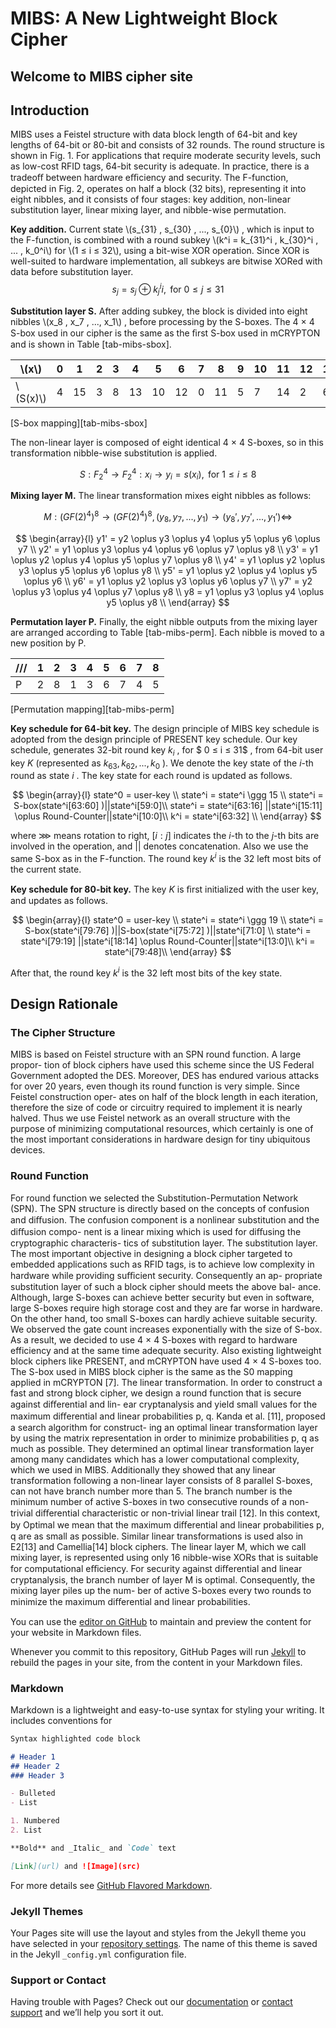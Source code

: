 <script type="text/x-mathjax-config">
MathJax.Hub.Config({
  tex2jax: {inlineMath: [['$','$'], ['\\(','\\)']]}
});
</script>
<script type="text/javascript" async
  src="https://cdnjs.cloudflare.com/ajax/libs/mathjax/2.7.2/MathJax.js?config=TeX-MML-AM_CHTML">
</script>

# MIBS: A New Lightweight Block Cipher
## Welcome to MIBS cipher site

## Introduction

MIBS uses a Feistel structure with data block length of 64-bit and key lengths of 64-bit or 80-bit and consists of 32 rounds. The round structure is shown in Fig. 1. For applications that require moderate security levels, such as low-cost RFID tags, 64-bit security is adequate. In practice, there is a tradeoﬀ between hardware eﬃciency and security. The F-function, depicted in Fig. 2, operates on half a block (32 bits), representing it into eight nibbles, and it consists of four stages: key addition, non-linear substitution layer, linear mixing layer, and nibble-wise permutation.


**Key addition.** Current state \\(s_{31} , s_{30} , ..., s_{0}\\) , which is input to the F-function, is combined with a round subkey \\(k^i = k_{31}^i , k_{30}^i , ... , k_0^i\\) for \\(1 ≤ i ≤ 32\\), using a bit-wise XOR operation. Since XOR is well-suited to hardware implementation, all subkeys are bitwise XORed with data before substitution layer. 
       $$s_j = s_j \oplus k_j^ii , \mbox{ for } 0 ≤ j ≤ 31$$

**Substitution layer S.** After adding subkey, the block is divided into eight nibbles \\(x_8 , x_7 , ..., x_1\\) , before processing by the S-boxes. The 4 × 4 S-box used in our cipher is the same as the ﬁrst S-box used in mCRYPTON and is shown in Table [tab-mibs-sbox]. 

| \\(x\\)    | 0 | 1  | 2 | 3 | 4  | 5  | 6  | 7 | 8  | 9 | 10 | 11 | 12 | 13 | 14 | 15 |
|------------|---|----|---|---|----|----|----|---|----|---|----|----|----|----|----|----|
| \\(S(x)\\) | 4 | 15 | 3 | 8 | 13 | 10 | 12 | 0 | 11 | 5 | 7  | 14 | 2  | 6  | 1  | 9  |
[S-box mapping][tab-mibs-sbox]

The non-linear layer is composed of eight identical 4 × 4 S-boxes, so in this transformation nibble-wise substitution is applied. 

$$S : F_2^4 → F_2^4 : x_i → y_i = s(x_i) , \mbox{ for } 1 ≤ i ≤ 8$$ 

**Mixing layer M.** The linear transformation mixes eight nibbles as follows: 

$$M : (GF(2)^4)^8 → (GF(2)^4)^8 , (y_8 , y_7 , . . . , y_1 ) → (y_8' , y_7' , . . . , y_1' ) ⇔$$

$$
\begin{array}{l}
y1' = y2 \oplus y3 \oplus y4 \oplus y5 \oplus y6 \oplus y7 \\
y2' = y1 \oplus y3 \oplus y4 \oplus y6 \oplus y7 \oplus y8 \\
y3' = y1 \oplus y2 \oplus y4 \oplus y5 \oplus y7 \oplus y8 \\
y4' = y1 \oplus y2 \oplus y3 \oplus y5 \oplus y6 \oplus y8 \\
y5' = y1 \oplus y2 \oplus y4 \oplus y5 \oplus y6 \\
y6' = y1 \oplus y2 \oplus y3 \oplus y6 \oplus y7 \\
y7' = y2 \oplus y3 \oplus y4 \oplus y7 \oplus y8 \\
y8 = y1 \oplus y3 \oplus y4 \oplus y5 \oplus y8 \\
\end{array}
$$

  **Permutation layer P.** Finally, the eight nibble outputs from the mixing layer are arranged according to Table [tab-mibs-perm]. Each nibble is moved to a new position by P. 


| /// | 1 | 2 | 3 | 4 | 5 | 6 | 7 | 8 |
|-----|---|---|---|---|---|---|---|---|
| P   | 2 | 8 | 1 | 3 | 6 | 7 | 4 | 5 |
[Permutation mapping][tab-mibs-perm]

**Key schedule for 64-bit key.** The design principle of MIBS key schedule is adopted from the design principle of PRESENT key schedule. Our key schedule, generates 32-bit round key $k_i$ , for $ 0 ≤ i ≤ 31$ , from 64-bit user key $K$ (represented as $k_{63} , k_{62} , ..., k_0$ ). We denote the key state of the $i$-th round as state $i$ . The key state for each round is updated as follows. 

$$
\begin{array}{l}
state^0 = user-key \\
state^i = state^i \ggg 15 \\
state^i = S-box(state^i[63:60] )||state^i[59:0]\\
state^i = state^i[63:16] ||state^i[15:11] \oplus Round-Counter||state^i[10:0]\\
k^i = state^i[63:32] \\
\end{array}
$$

where $\ggg$ means rotation to right, $[i : j]$ indicates the $i$-th to the $j$-th bits are involved in the operation, and $||$ denotes concatenation. Also we use the same S-box as in the F-function. The round key $k^i$ is the 32 left most bits of the current state. 

**Key schedule for 80-bit key.** The key $K$ is ﬁrst initialized with the user key, and updates as follows. 

$$
\begin{array}{l}
state^0 = user-key \\
state^i = state^i \ggg 19 \\
state^i = S-box(state^i[79:76] )||S-box(state^i[75:72] )||state^i[71:0] \\
state^i = state^i[79:19] ||state^i[18:14] \oplus Round-Counter||state^i[13:0]\\
k^i = state^i[79:48]\\
\end{array}
$$

After that, the round key $k^i$ is the 32 left most bits of the key state.

## Design Rationale 
### The Cipher Structure 

MIBS is based on Feistel structure with an SPN round function. A large propor- tion of block ciphers have used this scheme since the US Federal Government adopted the DES. Moreover, DES has endured various attacks for over 20 years, even though its round function is very simple. Since Feistel construction oper- ates on half of the block length in each iteration, therefore the size of code or circuitry required to implement it is nearly halved. Thus we use Feistel network as an overall structure with the purpose of minimizing computational resources, which certainly is one of the most important considerations in hardware design for tiny ubiquitous devices. 

### Round Function 

For round function we selected the Substitution-Permutation Network (SPN). The SPN structure is directly based on the concepts of confusion and diﬀusion. The confusion component is a nonlinear substitution and the diﬀusion compo- nent is a linear mixing which is used for diﬀusing the cryptographic characteris- tics of substitution layer. The substitution layer. The most important objective in designing a block cipher targeted to embedded applications such as RFID tags, is to achieve low complexity in hardware while providing suﬃcient security. Consequently an ap- propriate substitution layer of such a block cipher should meets the above bal- ance. Although, large S-boxes can achieve better security but even in software, large S-boxes require high storage cost and they are far worse in hardware. On the other hand, too small S-boxes can hardly achieve suitable security. We observed the gate count increases exponentially with the size of S-box. As a result, we decided to use 4 × 4 S-boxes with regard to hardware efficiency and at the same time adequate security. Also existing lightweight block ciphers like PRESENT, and mCRYPTON have used 4 × 4 S-boxes too. The S-box used in MIBS block cipher is the same as the S0 mapping applied in mCRYPTON [7]. The linear transformation. In order to construct a fast and strong block cipher, we design a round function that is secure against diﬀerential and lin- ear cryptanalysis and yield small values for the maximum diﬀerential and linear probabilities p, q. Kanda et al. [11], proposed a search algorithm for construct- ing an optimal linear transformation layer by using the matrix representation in order to minimize probabilities p, q as much as possible. They determined an optimal linear transformation layer among many candidates which has a lower computational complexity, which we used in MIBS. Additionally they showed that any linear transformation following a non-linear layer consists of 8 parallel S-boxes, can not have branch number more than 5. The branch number is the minimum number of active S-boxes in two consecutive rounds of a non-trivial diﬀerential characteristic or non-trivial linear trail [12]. In this context, by Optimal we mean that the maximum diﬀerential and linear probabilities p, q are as small as possible. Similar linear transformations is used also in E2[13] and Camellia[14] block ciphers. The linear layer M, which we call mixing layer, is represented using only 16 nibble-wise XORs that is suitable for computational eﬃciency. For security against diﬀerential and linear cryptanalysis, the branch number of layer M is optimal. Consequently, the mixing layer piles up the num- ber of active S-boxes every two rounds to minimize the maximum diﬀerential and linear probabilities.

You can use the [editor on GitHub](https://github.com/mibscipher/mibscipher.github.io/edit/master/index.md) to maintain and preview the content for your website in Markdown files.


Whenever you commit to this repository, GitHub Pages will run [Jekyll](https://jekyllrb.com/) to rebuild the pages in your site, from the content in your Markdown files.


 
### Markdown

Markdown is a lightweight and easy-to-use syntax for styling your writing. It includes conventions for

```markdown
Syntax highlighted code block

# Header 1
## Header 2
### Header 3

- Bulleted
- List

1. Numbered
2. List

**Bold** and _Italic_ and `Code` text

[Link](url) and ![Image](src)
```

For more details see [GitHub Flavored Markdown](https://guides.github.com/features/mastering-markdown/).

### Jekyll Themes

Your Pages site will use the layout and styles from the Jekyll theme you have selected in your [repository settings](https://github.com/mibscipher/mibscipher.github.io/settings). The name of this theme is saved in the Jekyll `_config.yml` configuration file.

### Support or Contact

Having trouble with Pages? Check out our [documentation](https://help.github.com/categories/github-pages-basics/) or [contact support](https://github.com/contact) and we’ll help you sort it out.
